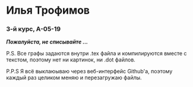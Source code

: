 # Илья Трофимов
### 3-й курс, А-05-19
___Пожалуйста, не списывайте ...___

P.S. Все графы задаются внутри .tex файла и компилируются вместе с текстом, поэтому нет ни картинок, ни .dot файлов.

P.P.S Я всё выклаюываю через веб-интерфейс Github'а, поэтому каждый раз целиком меняю и перезагружаю файлы.
